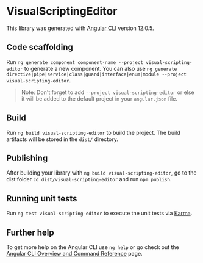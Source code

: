 # VisualScriptingEditor

This library was generated with [Angular CLI](https://github.com/angular/angular-cli) version 12.0.5.

## Code scaffolding

Run `ng generate component component-name --project visual-scripting-editor` to generate a new component. You can also use `ng generate directive|pipe|service|class|guard|interface|enum|module --project visual-scripting-editor`.
> Note: Don't forget to add `--project visual-scripting-editor` or else it will be added to the default project in your `angular.json` file. 

## Build

Run `ng build visual-scripting-editor` to build the project. The build artifacts will be stored in the `dist/` directory.

## Publishing

After building your library with `ng build visual-scripting-editor`, go to the dist folder `cd dist/visual-scripting-editor` and run `npm publish`.

## Running unit tests

Run `ng test visual-scripting-editor` to execute the unit tests via [Karma](https://karma-runner.github.io).

## Further help

To get more help on the Angular CLI use `ng help` or go check out the [Angular CLI Overview and Command Reference](https://angular.io/cli) page.
